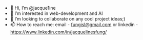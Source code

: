 - 👋 Hi, I’m @jacque1ine
- 👀 I’m interested in web-development and AI
- 💞️ I’m looking to collaborate on any cool project ideas;)
- 📫 How to reach me: email - fungjsl@gmail.com or linkedin - https://www.linkedin.com/in/jacquelinesfung/

<!---
jacque1ine/jacque1ine is a ✨ special ✨ repository because its `README.md` (this file) appears on your GitHub profile.
You can click the Preview link to take a look at your changes.
--->
